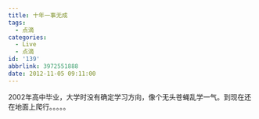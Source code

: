 ```yaml
---
title: 十年一事无成
tags:
  - 点滴
categories:
  - Live
  - 点滴
id: '139'
abbrlink: 3972551888
date: 2012-11-05 09:11:00
---
```


2002年高中毕业，大学时没有确定学习方向，像个无头苍蝇乱学一气。到现在还在地面上爬行。。。。。